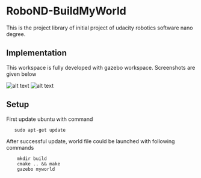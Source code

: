 # RoboND-BuildMyWorld

This is the project library of initial project of udacity robotics software nano degree. 

## Implementation

This workspace is fully developed with gazebo workspace. Screenshots are given below

![alt text](/images/world.png "Title")
![alt text](/images/robot.png "Title")


## Setup

First update ubuntu with command 

       sudo apt-get update

After successful update, world file could be launched with  following commands

        mkdir build
        cmake .. && make
        gazebo myworld

